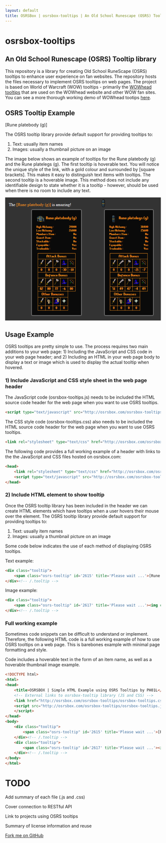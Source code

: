 ```yaml
---
layout: default
title: OSRSBox | osrsbox-tooltips | An Old School Runescape (OSRS) Tooltip library
---
```


# osrsbox-tooltips
## An Old School Runescape (OSRS) Tooltip library

This repository is a library for creating Old School RuneScape (OSRS) tooltips to enhance user experience on fan websites. The repository hosts the files necessary to implement OSRS tooltips on web pages. The project is based on World of Warcraft (WOW) tooltips - primarily the [WOWhead tooltips](http://www.wowhead.com/tooltips) that are used on the WOWhead website and other WOW fan sites. You can see a more thorough working demo of WOWhead tootips [here](http://wow.zamimg.com/widgets/power/demo.html).

## OSRS Tooltip Example

<div class="tooltip">
		<span class="osrs-tooltip" id='2615' title='Please wait ...'>[Rune platebody (g)]</span>
</div><!-- /.tooltip -->

The OSRS tooltip library provide default support for providing tooltips to:

1. Text: usually item names
2. Images: usually a thumbnail picture on an image

The image below shows an example of tooltips for the Rune platebody (g) and the Rune platelegs (g). The first tooltip is hoverable text. You will notice the unique style of the link, with a gold colour and surrounded by [square brackets]. This makes it easy to distinguish text items with tooltips. The second tooltip is a hoverable image. This method does not include any identifiable design to state whether it is a tooltip - however, should be used when there is no room to include any text.

![Sample of OSRS tooltips when user hovers over image of an OSRS item](sample_img.png)

## Usage Example

OSRS tooltips are pretty simple to use. The process requires two main additions to your web page: 1) Including the JavaScript and CSS code in your web page header; and 2) Including an HTML in your web page body to display a text or image which is used to display the actual tooltip when hovered.

### 1) Include JavaScript and CSS style sheet in the web page header

The JavaScript code (osrsbox-tooltips.js) needs to be included the HTML source code header for the web page when you want to use OSRS tooltips.

``` html
<script type="text/javascript" src="http://osrsbox.com/osrsbox-tooltips/osrsbox-tooltips.js"></script>
```

The CSS style code (osrsbox-tooltips.css) also needs to be included the HTML source code header for the web page when you want to use OSRS tooltips.

```html
<link rel="stylesheet" type="text/css" href="http://osrsbox.com/osrsbox-tooltips/osrsbox-tooltips.css">
```

The following code provides a full working example of a header with links to the the JavaScript and CSS files hosted on osrsbox.com:

```html
<head>
	<link rel="stylesheet" type="text/css" href="http://osrsbox.com/osrsbox-tooltips/osrsbox-tooltips.css">
	<script type="text/javascript" src="http://osrsbox.com/osrsbox-tooltips/osrsbox-tooltips.js"></script>
</head>
```

### 2) Include HTML element to show tooltip

Once the OSRS tooltip library has been included in the header we can create HTML elements which have tooltips when a user hovers their mouse over the element. The OSRS tooltip library provide default support for providing tooltips to:

1. Text: usually item names
2. Images: usually a thumbnail picture on an image

Some code below indicates the use of each method of displaying OSRS tooltips.

Text example:

```html
<div class="tooltip">
	<span class="osrs-tooltip" id='2615' title='Please wait ...'>[Rune platebody (g)]</span>
</div><!-- /.tooltip -->
```
Image example:

``` html
<div class="tooltip">
	<span class="osrs-tooltip" id='2617' title='Please wait ...'><img class="" height="32" width="32" src="http://osrsbox.com/osrsbox-db/items-icons/2/2617.png"></span>
</div><!-- /.tooltip -->
```

### Full working example

Sometimes code snippets can be difficult to understand or implement. Therefore, the following HTML code is a full working example of how to use OSRS tooltips on a web page. This is barebones example with minimal page formatting and style. 

Code includes a hoverable text in the form of an item name, as well as a hoverable thumbnail image example. 

```html
<!DOCTYPE html>
<html>
<head>
	<title>OSRSBOX | Simple HTML Example using OSRS Tooltips by PH01L</title>
    <!-- External links to osrsbox-tooltip library (JS and CSS) -->
	<link href="http://osrsbox.com/osrsbox-tooltips/osrsbox-tooltips.css" rel="stylesheet" type="text/css">
	<script src="http://osrsbox.com/osrsbox-tooltips/osrsbox-tooltips.js" type="text/javascript">
	</script>
</head>
<body>
    <div class="tooltip">
		<span class="osrs-tooltip" id='2615' title='Please wait ...'>[Rune platebody (g)]</span>
	</div><!-- /.tooltip -->
	<div class="tooltip">
		<span class="osrs-tooltip" id='2617' title='Please wait ...'><img class="" height="32" width="32" src="http://osrsbox.com/osrsbox-db/items-icons/2/2617.png"></span>
	</div><!-- /.tooltip -->
</body>
</html>
```

# TODO

Add summary of each file (.js and .css)

Cover connection to RESTful API

Link to projects using OSRS tooltips

Summary of license information and reuse

<span id="forkongithub"><a href="https://github.com/codepo8/css-fork-on-github-ribbon">Fork me on GitHub</a></span>

